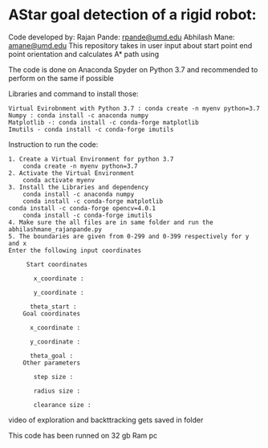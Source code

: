 # AStar goal detection of a rigid robot:
Code developed by:
Rajan Pande: rpande@umd.edu
Abhilash Mane: amane@umd.edu
This repository takes in user input about start point end point orientation and calculates A* path using

The code is done on Anaconda Spyder on Python 3.7 and recommended to perform on the same if possible

Libraries and command to install those:

    Virtual Evirobnment with Python 3.7 : conda create -n myenv python=3.7 
    Numpy : conda install -c anaconda numpy
    Matplotlib -: conda install -c conda-forge matplotlib 
    Imutils - conda install -c conda-forge imutils

Instruction to run the code:

    1. Create a Virtual Environment for python 3.7
        conda create -n myenv python=3.7
    2. Activate the Virtual Environment
        conda activate myenv 
    3. Install the Libraries and dependency
        conda install -c anaconda numpy
        conda install -c conda-forge matplotlib 
	conda install -c conda-forge opencv=4.0.1
        conda install -c conda-forge imutils
    4. Make sure the all files are in same folder and run the abhilashmane_rajanpande.py
    5. The boundaries are given from 0-299 and 0-399 respectively for y and x 
    Enter the following input coordinates
        
         Start coordinates 

           x_coordinate : 

           y_coordinate : 

          theta_start : 
        Goal coordinates 

          x_coordinate :

          y_coordinate :

          theta_goal : 
        Other parameters 

           step size : 

           radius size : 

           clearance size : 

 

video of exploration and backttracking gets saved in folder




This code has been runned on 32 gb Ram pc
